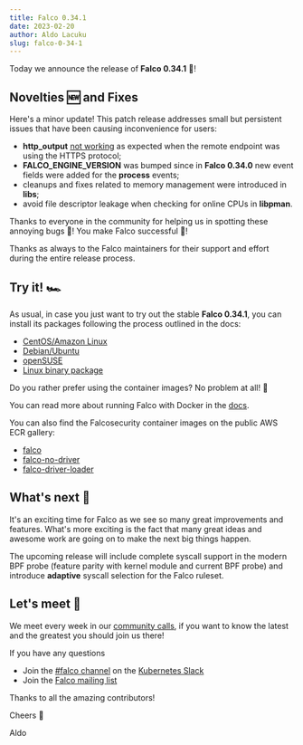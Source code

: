 ```yaml
---
title: Falco 0.34.1
date: 2023-02-20
author: Aldo Lacuku
slug: falco-0-34-1
---
```


Today we announce the release of **Falco 0.34.1** 🦅!

## Novelties 🆕 and Fixes

Here's a minor update! This patch release addresses small but persistent issues that have been causing inconvenience for users:

* **http_output** [not working](https://github.com/falcosecurity/falco/issues/2274) as expected when the remote endpoint was using the HTTPS protocol;
* **FALCO_ENGINE_VERSION** was bumped since in **Falco 0.34.0** new event fields were added for the **process** events;
* cleanups and fixes related to memory management were introduced in **libs**;
* avoid file descriptor leakage when checking for online CPUs in **libpman**.


Thanks to everyone in the community for helping us in spotting these annoying bugs 🐛! You make Falco successful 🦅!

Thanks as always to the Falco maintainers for their support and effort during the entire release process.

## Try it! 🏎️

As usual, in case you just want to try out the stable **Falco 0.34.1**, you can install its packages following the process outlined in the docs:

* [CentOS/Amazon Linux](https://falco.org/docs/getting-started/installation/#centos-rhel)
* [Debian/Ubuntu](https://falco.org/docs/getting-started/installation/#debian)
* [openSUSE](https://falco.org/docs/getting-started/installation/#suse)
* [Linux binary package](https://falco.org/docs/getting-started/installation/#linux-binary)

Do you rather prefer using the container images? No problem at all! 🐳

You can read more about running Falco with Docker in the [docs](https://falco.org/docs/getting-started/running/#docker).

You can also find the Falcosecurity container images on the public AWS ECR gallery:

* [falco](https://gallery.ecr.aws/falcosecurity/falco)
* [falco-no-driver](https://gallery.ecr.aws/falcosecurity/falco-no-driver)
* [falco-driver-loader](https://gallery.ecr.aws/falcosecurity/falco-driver-loader)

## What's next 🔮

It's an exciting time for Falco as we see so many great improvements and features. What's more exciting is the fact that many great ideas and awesome work are going on to make the next big things happen.

The upcoming release will include complete syscall support in the modern BPF probe (feature parity with kernel module and current BPF probe) and introduce **adaptive** syscall selection for the Falco ruleset.

## Let's meet 🤝

We meet every week in our [community calls](https://github.com/falcosecurity/community),
if you want to know the latest and the greatest you should join us there!

If you have any questions

* Join the [#falco channel](https://kubernetes.slack.com/messages/falco) on the [Kubernetes Slack](https://slack.k8s.io)
* Join the [Falco mailing list](https://lists.cncf.io/g/cncf-falco-dev)

Thanks to all the amazing contributors!

Cheers 🎊

Aldo
